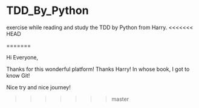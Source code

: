 # TDD_By_Python
exercise while reading and study the TDD by Python from Harry.
<<<<<<< HEAD

=======

Hi Everyone,

Thanks for this wonderful platform!
Thanks Harry!
In whose book, I got to know Git!

Nice try and nice journey!
>>>>>>> master

